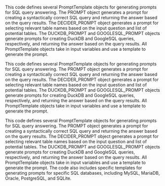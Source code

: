 This code defines several PromptTemplate objects for generating prompts for SQL query answering. The PROMPT object generates a prompt for creating a syntactically correct SQL query and returning the answer based on the query results. The DECIDER_PROMPT object generates a prompt for selecting relevant table names based on the input question and list of potential tables. The DUCKDB_PROMPT and GOOGLESQL_PROMPT objects generate prompts for creating DuckDB and GoogleSQL queries, respectively, and returning the answer based on the query results. All PromptTemplate objects take in input variables and use a template to generate the prompt.

This code defines several PromptTemplate objects for generating prompts for SQL query answering. The PROMPT object generates a prompt for creating a syntactically correct SQL query and returning the answer based on the query results. The DECIDER_PROMPT object generates a prompt for selecting relevant table names based on the input question and list of potential tables. The DUCKDB_PROMPT and GOOGLESQL_PROMPT objects generate prompts for creating DuckDB and GoogleSQL queries, respectively, and returning the answer based on the query results. All PromptTemplate objects take in input variables and use a template to generate the prompt.

This code defines several PromptTemplate objects for generating prompts for SQL query answering. The PROMPT object generates a prompt for creating a syntactically correct SQL query and returning the answer based on the query results. The DECIDER_PROMPT object generates a prompt for selecting relevant table names based on the input question and list of potential tables. The DUCKDB_PROMPT and GOOGLESQL_PROMPT objects generate prompts for creating DuckDB and GoogleSQL queries, respectively, and returning the answer based on the query results. All PromptTemplate objects take in input variables and use a template to generate the prompt. The code also includes specific templates for generating prompts for specific SQL databases, including MySQL, MariaDB, Oracle, PostgreSQL, and SQLite.


